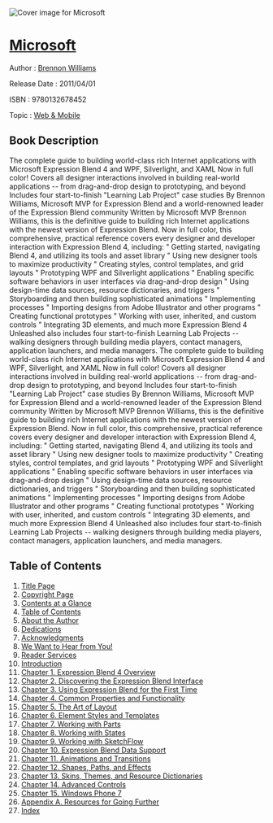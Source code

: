 ![Cover image for Microsoft](https://imgdetail.ebookreading.net/cover/cover/web_mobile/EB9780132678452.jpg)

[Microsoft](https://ebookreading.net/view/book/Microsoft-EB9780132678452_1.html "Microsoft")
====================================================================================================================

Author : [Brennon Williams](https://ebookreading.net/search/author/Brennon+Williams)

Release Date : 2011/04/01

ISBN : 9780132678452

Topic : [Web & Mobile](https://ebookreading.net/search/category/web-mobile)

Book Description
-----------------

The complete guide to building world-class rich Internet applications with Microsoft Expression Blend 4 and WPF, Silverlight, and XAML
Now in full color!
Covers all designer interactions involved in building real-world applications -- from drag-and-drop design to prototyping, and beyond
Includes four start-to-finish "Learning Lab Project" case studies
By Brennon Williams, Microsoft MVP for Expression Blend and a world-renowned leader of the Expression Blend community
Written by Microsoft MVP Brennon Williams, this is the definitive guide to building rich Internet applications with the newest version of Expression Blend. Now in full color, this comprehensive, practical reference covers every designer and developer interaction with Expression Blend 4, including: " Getting started, navigating Blend 4, and utilizing its tools and asset library " Using new designer tools to maximize productivity " Creating styles, control templates, and grid layouts " Prototyping WPF and Silverlight applications " Enabling specific software behaviors in user interfaces via drag-and-drop design " Using design-time data sources, resource dictionaries, and triggers " Storyboarding and then building sophisticated animations " Implementing processes " Importing designs from Adobe Illustrator and other programs " Creating functional prototypes " Working with user, inherited, and custom controls " Integrating 3D elements, and much more Expression Blend 4 Unleashed also includes four start-to-finish Learning Lab Projects -- walking designers through building media players, contact managers, application launchers, and media managers.
              The complete guide to building world-class rich Internet applications with Microsoft Expression Blend 4 and WPF, Silverlight, and XAML
Now in full color!
Covers all designer interactions involved in building real-world applications -- from drag-and-drop design to prototyping, and beyond
Includes four start-to-finish "Learning Lab Project" case studies
By Brennon Williams, Microsoft MVP for Expression Blend and a world-renowned leader of the Expression Blend community
Written by Microsoft MVP Brennon Williams, this is the definitive guide to building rich Internet applications with the newest version of Expression Blend. Now in full color, this comprehensive, practical reference covers every designer and developer interaction with Expression Blend 4, including: " Getting started, navigating Blend 4, and utilizing its tools and asset library " Using new designer tools to maximize productivity " Creating styles, control templates, and grid layouts " Prototyping WPF and Silverlight applications " Enabling specific software behaviors in user interfaces via drag-and-drop design " Using design-time data sources, resource dictionaries, and triggers " Storyboarding and then building sophisticated animations " Implementing processes " Importing designs from Adobe Illustrator and other programs " Creating functional prototypes " Working with user, inherited, and custom controls " Integrating 3D elements, and much more Expression Blend 4 Unleashed also includes four start-to-finish Learning Lab Projects -- walking designers through building media players, contact managers, application launchers, and media managers.
              
Table of Contents
-----------------

1. [Title Page](https://ebookreading.net/view/book/Microsoft-EB9780132678452_2.html)
1. [Copyright Page](https://ebookreading.net/view/book/Microsoft-EB9780132678452_3.html)
1. [Contents at a Glance](https://ebookreading.net/view/book/Microsoft-EB9780132678452_4.html)
1. [Table of Contents](https://ebookreading.net/view/book/Microsoft-EB9780132678452_5.html)
1. [About the Author](https://ebookreading.net/view/book/Microsoft-EB9780132678452_6.html)
1. [Dedications](https://ebookreading.net/view/book/Microsoft-EB9780132678452_7.html)
1. [Acknowledgments](https://ebookreading.net/view/book/Microsoft-EB9780132678452_8.html)
1. [We Want to Hear from You!](https://ebookreading.net/view/book/Microsoft-EB9780132678452_9.html)
1. [Reader Services](https://ebookreading.net/view/book/Microsoft-EB9780132678452_10.html)
1. [Introduction](https://ebookreading.net/view/book/Microsoft-EB9780132678452_11.html)
1. [Chapter 1. Expression Blend 4 Overview](https://ebookreading.net/view/book/Microsoft-EB9780132678452_12.html)
1. [Chapter 2. Discovering the Expression Blend Interface](https://ebookreading.net/view/book/Microsoft-EB9780132678452_13.html)
1. [Chapter 3. Using Expression Blend for the First Time](https://ebookreading.net/view/book/Microsoft-EB9780132678452_14.html)
1. [Chapter 4. Common Properties and Functionality](https://ebookreading.net/view/book/Microsoft-EB9780132678452_16.html)
1. [Chapter 5. The Art of Layout](https://ebookreading.net/view/book/Microsoft-EB9780132678452_0.html)
1. [Chapter 6. Element Styles and Templates](https://ebookreading.net/view/book/Microsoft-EB9780132678452_17.html)
1. [Chapter 7. Working with Parts](https://ebookreading.net/view/book/Microsoft-EB9780132678452_19.html)
1. [Chapter 8. Working with States](https://ebookreading.net/view/book/Microsoft-EB9780132678452_20.html)
1. [Chapter 9. Working with SketchFlow](https://ebookreading.net/view/book/Microsoft-EB9780132678452_0.html)
1. [Chapter 10. Expression Blend Data Support](https://ebookreading.net/view/book/Microsoft-EB9780132678452_22.html)
1. [Chapter 11. Animations and Transitions](https://ebookreading.net/view/book/Microsoft-EB9780132678452_23.html)
1. [Chapter 12. Shapes, Paths, and Effects](https://ebookreading.net/view/book/Microsoft-EB9780132678452_0.html)
1. [Chapter 13. Skins, Themes, and Resource Dictionaries](https://ebookreading.net/view/book/Microsoft-EB9780132678452_24.html)
1. [Chapter 14. Advanced Controls](https://ebookreading.net/view/book/Microsoft-EB9780132678452_26.html)
1. [Chapter 15. Windows Phone 7](https://ebookreading.net/view/book/Microsoft-EB9780132678452_27.html)
1. [Appendix A. Resources for Going Further](https://ebookreading.net/view/book/Microsoft-EB9780132678452_28.html)
1. [Index](https://ebookreading.net/view/book/Microsoft-EB9780132678452_0.html)

